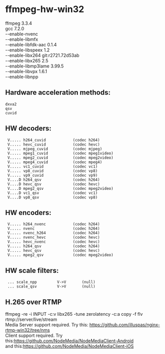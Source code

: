 # ffmpeg-hw-win32
ffmpeg 3.3.4  
gcc 7.2.0  
--enable-nvenc              
--enable-libmfx             
--enable-libfdk-aac         0.1.4  
--enable-libspeex           1.2  
--enable-libx264            git:r2721.72d53ab  
--enable-libx265            2.5  
--enable-libmp3lame         3.99.5  
--enable-libvpx             1.6.1  
--enable-libnpp

## Hardware acceleration methods:
```
dxva2
qsv
cuvid
```

## HW decoders:
```
 V..... h264_cuvid            (codec h264)
 V..... hevc_cuvid            (codec hevc)
 V..... mjpeg_cuvid           (codec mjpeg)
 V..... mpeg1_cuvid           (codec mpeg1video)
 V..... mpeg2_cuvid           (codec mpeg2video)
 V..... mpeg4_cuvid           (codec mpeg4)
 V..... vc1_cuvid             (codec vc1)
 V..... vp8_cuvid             (codec vp8)
 V..... vp9_cuvid             (codec vp9)
 V....D h264_qsv              (codec h264)
 V....D hevc_qsv              (codec hevc)
 V....D mpeg2_qsv             (codec mpeg2video)
 V....D vc1_qsv               (codec vc1)
 V....D vp8_qsv               (codec vp8)
```

## HW encoders:
```
 V..... h264_nvenc            (codec h264)
 V..... nvenc                 (codec h264)
 V..... nvenc_h264            (codec h264)
 V..... nvenc_hevc            (codec hevc)
 V..... hevc_nvenc            (codec hevc)
 V..... h264_qsv              (codec h264)
 V..... hevc_qsv              (codec hevc)
 V..... mpeg2_qsv             (codec mpeg2video)
```
## HW scale filters:
```
 ... scale_npp         V->V       (null)
 ... scale_qsv         V->V       (null)
```

## H.265 over RTMP
ffmpeg -re -i INPUT -c:v libx265 -tune zerolatency -c:a copy -f flv rtmp://server/live/stream  
Media Server support required. Try this: https://github.com/illuspas/nginx-rtmp-win32/tree/nms  
Client support required. Try this:https://github.com/NodeMedia/NodeMediaClient-Android  
and this:https://github.com/NodeMedia/NodeMediaClient-iOS
